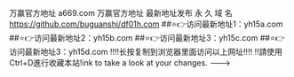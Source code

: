 万赢官方地址 a669.com
万赢官方地址 最新地址发布
永 久 域 名 https://github.com/buguanshi/df01h.com
##⭐️👉访问最新地址1：yh15a.com
##⭐️👉访问最新地址2：yh15b.com
##⭐️👉访问最新地址3：yh15c.com
##⭐️👉访问最新地址3：yh15d.com
‼️‼️长按复制到浏览器里面访问以上网址‼️‼️
‼️請使用Ctrl+D進行收藏本站!ink to take a look at your changes.
--->
